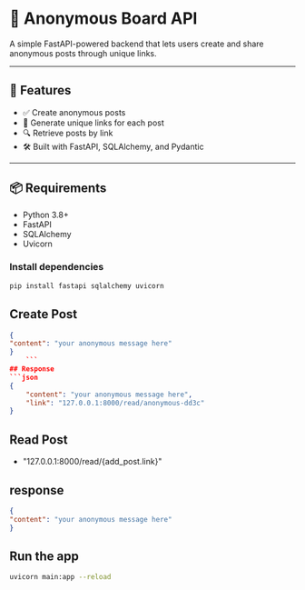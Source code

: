 # 📝 Anonymous Board API

A simple FastAPI-powered backend that lets users create and share anonymous posts through unique links.

---

## 🚀 Features

- ✅ Create anonymous posts
- 🔗 Generate unique links for each post
- 🔍 Retrieve posts by link
- 🛠 Built with FastAPI, SQLAlchemy, and Pydantic

---

## 📦 Requirements

- Python 3.8+
- FastAPI
- SQLAlchemy
- Uvicorn

### Install dependencies

```bash
pip install fastapi sqlalchemy uvicorn

```
## Create Post
```json
{
"content": "your anonymous message here"
}
    ```
## Response
```json
{
    "content": "your anonymous message here",
    "link": "127.0.0.1:8000/read/anonymous-dd3c"
}
```
## Read Post

- "127.0.0.1:8000/read/{add_post.link}"

## response
```json
{
"content": "your anonymous message here"
}
```
## Run the app

```bash 
uvicorn main:app --reload

